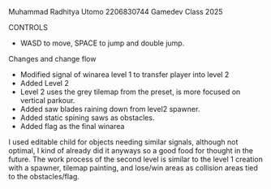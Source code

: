 Muhammad Radhitya Utomo
2206830744
Gamedev Class 2025

CONTROLS
- WASD to move, SPACE to jump and double jump.

Changes and change flow
- Modified signal of winarea level 1 to transfer player into level 2
- Added Level 2
- Level 2 uses the grey tilemap from the preset, is more focused on vertical parkour.
- Added saw blades raining down from level2 spawner.
- Added static spining saws as obstacles.
- Added flag as the final winarea

I used editable child for objects needing similar signals, although not optimal, I kind of already did it anyways so a good food for thought in the future.
The work process of the second level is similar to the level 1 creation with a spawner, tilemap painting, and lose/win areas as collision areas tied to the obstacles/flag.
